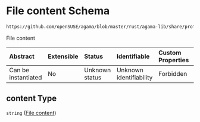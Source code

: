 # File content Schema

```txt
https://github.com/openSUSE/agama/blob/master/rust/agama-lib/share/profile.schema.json#/$defs/file/properties/content
```

File content

| Abstract            | Extensible | Status         | Identifiable            | Custom Properties | Additional Properties | Access Restrictions | Defined In                                                          |
| :------------------ | :--------- | :------------- | :---------------------- | :---------------- | :-------------------- | :------------------ | :------------------------------------------------------------------ |
| Can be instantiated | No         | Unknown status | Unknown identifiability | Forbidden         | Allowed               | none                | [profile.schema.json\*](profile.schema.json "open original schema") |

## content Type

`string` ([File content](profile-defs-user-defined-file-to-deploy-properties-file-content.md))
